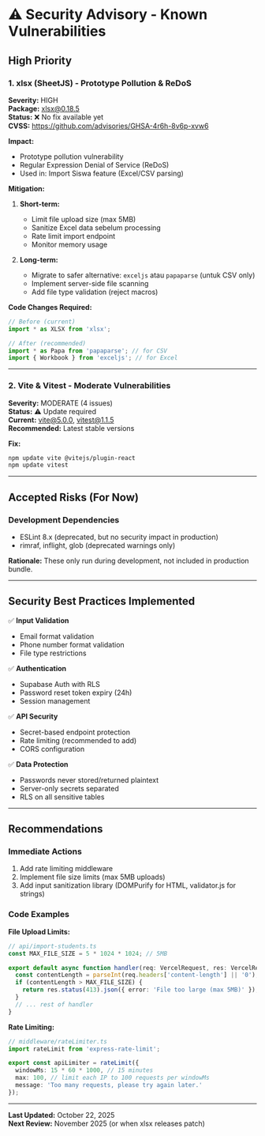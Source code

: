 # ⚠️ Security Advisory - Known Vulnerabilities

## High Priority

### 1. xlsx (SheetJS) - Prototype Pollution & ReDoS
**Severity:** HIGH  
**Package:** xlsx@0.18.5  
**Status:** ❌ No fix available yet  
**CVSS:** https://github.com/advisories/GHSA-4r6h-8v6p-xvw6

**Impact:**
- Prototype pollution vulnerability
- Regular Expression Denial of Service (ReDoS)
- Used in: Import Siswa feature (Excel/CSV parsing)

**Mitigation:**
1. **Short-term:**
   - Limit file upload size (max 5MB)
   - Sanitize Excel data sebelum processing
   - Rate limit import endpoint
   - Monitor memory usage

2. **Long-term:**
   - Migrate to safer alternative: `exceljs` atau `papaparse` (untuk CSV only)
   - Implement server-side file scanning
   - Add file type validation (reject macros)

**Code Changes Required:**
```typescript
// Before (current)
import * as XLSX from 'xlsx';

// After (recommended)
import * as Papa from 'papaparse'; // for CSV
import { Workbook } from 'exceljs'; // for Excel
```

---

### 2. Vite & Vitest - Moderate Vulnerabilities
**Severity:** MODERATE (4 issues)  
**Status:** ⚠️ Update required  
**Current:** vite@5.0.0, vitest@1.1.5  
**Recommended:** Latest stable versions

**Fix:**
```bash
npm update vite @vitejs/plugin-react
npm update vitest
```

---

## Accepted Risks (For Now)

### Development Dependencies
- ESLint 8.x (deprecated, but no security impact in production)
- rimraf, inflight, glob (deprecated warnings only)

**Rationale:** These only run during development, not included in production bundle.

---

## Security Best Practices Implemented

✅ **Input Validation**
- Email format validation
- Phone number format validation
- File type restrictions

✅ **Authentication**
- Supabase Auth with RLS
- Password reset token expiry (24h)
- Session management

✅ **API Security**
- Secret-based endpoint protection
- Rate limiting (recommended to add)
- CORS configuration

✅ **Data Protection**
- Passwords never stored/returned plaintext
- Server-only secrets separated
- RLS on all sensitive tables

---

## Recommendations

### Immediate Actions
1. Add rate limiting middleware
2. Implement file size limits (max 5MB uploads)
3. Add input sanitization library (DOMPurify for HTML, validator.js for strings)

### Code Examples

**File Upload Limits:**
```typescript
// api/import-students.ts
const MAX_FILE_SIZE = 5 * 1024 * 1024; // 5MB

export default async function handler(req: VercelRequest, res: VercelResponse) {
  const contentLength = parseInt(req.headers['content-length'] || '0');
  if (contentLength > MAX_FILE_SIZE) {
    return res.status(413).json({ error: 'File too large (max 5MB)' });
  }
  // ... rest of handler
}
```

**Rate Limiting:**
```typescript
// middleware/rateLimiter.ts
import rateLimit from 'express-rate-limit';

export const apiLimiter = rateLimit({
  windowMs: 15 * 60 * 1000, // 15 minutes
  max: 100, // limit each IP to 100 requests per windowMs
  message: 'Too many requests, please try again later.'
});
```

---

**Last Updated:** October 22, 2025  
**Next Review:** November 2025 (or when xlsx releases patch)

